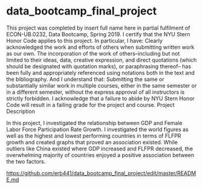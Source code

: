 # data_bootcamp_final_project

This project was completed by insert full name here in partial fulfilment of ECON-UB.0232,
Data Bootcamp, Spring 2019. I certify that the NYU Stern Honor Code applies to this project.
In particular, I have:
Clearly acknowledged the work and efforts of others when submitting written work as our own.
The incorporation of the work of others–including but not limited to their ideas, data, creative
expression, and direct quotations (which should be designated with quotation marks), or paraphrasing thereof– has been fully and appropriately referenced using notations both in the text
and the bibliography.
And I understand that:
Submitting the same or substantially similar work in multiple courses, either in the same semester
or in a different semester, without the express approval of all instructors is strictly forbidden.
I acknowledge that a failure to abide by NYU Stern Honor Code will result in a failing grade for
the project and course.
Project Description

In this project, I investigated the relationship between GDP and Female Labor Force Participation Rate Growth. I investigated the world figures as well as the highest and lowest performing countries in terms of FLFPR growth and created graphs that proved an association existed. While outliers like China existed where GDP increased and FLFPR decreased, the overwhelming majority of countries enjoyed a positive association between the two factors. 

https://github.com/erb441/data_bootcamp_final_project/edit/master/README.md
